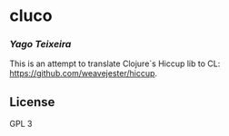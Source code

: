 # cluco
### _Yago Teixeira_

This is an attempt to translate Clojure`s Hiccup lib to CL: https://github.com/weavejester/hiccup.

## License

GPL 3
